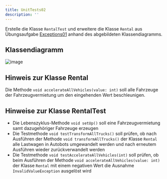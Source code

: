 ```yaml
---
title: UnitTests02
description: ''
---
```


Erstelle die Klasse `RentalTest` und erweitere die Klasse `Rental` aus Übungsaufgabe [Exceptions01](../exceptions/exceptions01.md) anhand des abgebildeten Klassendiagramms.

## Klassendiagramm
![image](https://user-images.githubusercontent.com/47243617/208110942-d69a3a2a-cdde-4c5a-b9c1-5710e4688483.png)

## Hinweis zur Klasse Rental
Die Methode `void accelerateAllVehicles(value: int)` soll alle Fahrzeuge der Fahrzeugvermietung um den eingehenden Wert beschleunigen.

## Hinweise zur Klasse RentalTest
- Die Lebenszyklus-Methode `void setUp()` soll eine Fahrzeugvermietung samt dazugehöriger Fahrzeuge erzeugen
- Die Testmethode `void testTransformAllTrucks()` soll prüfen, ob nach Ausführen der Methode `void transformAllTrucks()` der Klasse `Rental` alle Lastwagen in Autobots umgewandelt werden und nach erneutem Ausführen wieder zurückverwandelt werden
- Die Testmethode `void testAccelerateAllVehicles(int)` soll prüfen, ob beim Ausführen der Methode `void accelerateAllVehicles(value: int)` der Klasse `Rental` mit einem negativen Wert die Ausnahme `InvalidValueException` ausgelöst wird
